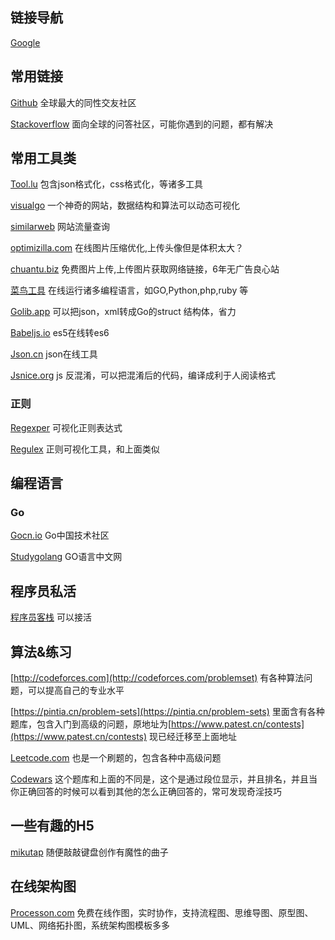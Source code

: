 ## 链接导航

[Google](https://www.google.com)

## 常用链接

[Github](https://github.com/) 全球最大的同性交友社区

[Stackoverflow](https://stackoverflow.com/) 面向全球的问答社区，可能你遇到的问题，都有解决

## 常用工具类

[Tool.lu](https://tool.lu/) 包含json格式化，css格式化，等诸多工具

[visualgo](https://visualgo.net/zh) 一个神奇的网站，数据结构和算法可以动态可视化

[similarweb](https://www.similarweb.com/) 网站流量查询

[optimizilla.com](http://optimizilla.com/zh/) 在线图片压缩优化,上传头像但是体积太大？

[chuantu.biz](https://www.chuantu.biz/) 免费图片上传,上传图片获取网络链接，6年无广告良心站

[菜鸟工具](https://c.runoob.com/) 在线运行诸多编程语言，如GO,Python,php,ruby 等

[Golib.app](https://golib.app/tools) 可以把json，xml转成Go的struct 结构体，省力

[Babeljs.io](https://babeljs.io/repl/) es5在线转es6

[Json.cn](https://www.json.cn/) json在线工具

[Jsnice.org](http://jsnice.org/) js 反混淆，可以把混淆后的代码，编译成利于人阅读格式

### 正则

[Regexper](https://regexper.com/#%5B%5Cw-.%5D%2B%40%5B%5Cw-%5D%2B%28.%5B%5Cw_-%5D%2B%29%2B) 可视化正则表达式

[Regulex](https://jex.im/regulex/) 正则可视化工具，和上面类似

## 编程语言

### Go

[Gocn.io](https://gocn.io/) Go中国技术社区

[Studygolang](https://studygolang.com/) GO语言中文网

## 程序员私活

[程序员客栈](https://www.proginn.com/) 可以接活

## 算法&练习

[http://codeforces.com](http://codeforces.com/problemset) 有各种算法问题，可以提高自己的专业水平

[https://pintia.cn/problem-sets](https://pintia.cn/problem-sets) 里面含有各种题库，包含入门到高级的问题，原地址为[https://www.patest.cn/contests](https://www.patest.cn/contests) 现已经迁移至上面地址

[Leetcode.com](https://leetcode.com/problemset/all/) 也是一个刷题的，包含各种中高级问题

[Codewars](https://www.codewars.com/) 这个题库和上面的不同是，这个是通过段位显示，并且排名，并且当你正确回答的时候可以看到其他的怎么正确回答的，常可发现奇淫技巧

## 一些有趣的H5

[mikutap](https://aidn.jp/mikutap/) 随便敲敲键盘创作有魔性的曲子

## 在线架构图

[Processon.com](https://www.processon.com/) 免费在线作图，实时协作，支持流程图、思维导图、原型图、UML、网络拓扑图，系统架构图模板多多 
